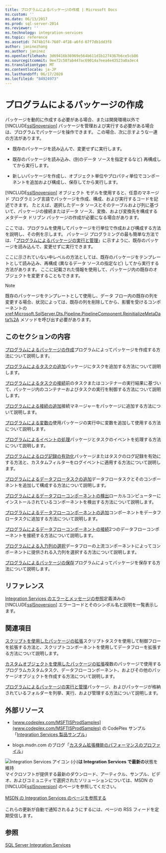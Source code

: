 ```yaml
---
title: プログラムによるパッケージの作成 | Microsoft Docs
ms.custom: ''
ms.date: 06/13/2017
ms.prod: sql-server-2014
ms.reviewer: ''
ms.technology: integration-services
ms.topic: reference
ms.assetid: 7474b1f4-7607-4f28-a6fd-67f7db1dd3f8
author: janinezhang
ms.author: janinez
ms.openlocfilehash: 3d69416b36969e564b611d1b1274367b6ce5cb86
ms.sourcegitcommit: 9ee72c507ab447ac69014a7eea4e43523a0a3ec4
ms.translationtype: MT
ms.contentlocale: ja-JP
ms.lasthandoff: 06/17/2020
ms.locfileid: "84924973"
---
```

# <a name="building-packages-programmatically"></a>プログラムによるパッケージの作成
  パッケージを動的に作成する必要がある場合、または開発環境以外で [!INCLUDE[ssISnoversion](../../includes/ssisnoversion-md.md)] パッケージを管理および実行する必要がある場合は、プログラムでパッケージを操作できます。 この場合、次に示すような一連の方法があります。

-   既存のパッケージを読み込んで、変更せずに実行します。

-   既存のパッケージを読み込み、(別のデータ ソースを指定するなど) 再構成してから実行します。

-   新しいパッケージを作成し、オブジェクト単位やプロパティ単位でコンポーネントを追加および構成し、保存してから実行します。

 [!INCLUDE[ssISnoversion](../../includes/ssisnoversion-md.md)] オブジェクト モデルを使用すると、任意のマネージド プログラミング言語でパッケージを作成、構成、および実行するコードを記述できます。 たとえば、選択したデータ ソースとそのテーブルおよび列に基づいて、パッケージの接続またはデータ ソース、変換、および変換先を構成するメタデータ ドリブン パッケージの作成が必要になる場合があります。

 ここでは、プログラムを使用してパッケージを行単位で作成および構成する方法を説明し、その例を示します。 パッケージ プログラミングの最も簡単な方法では、「[プログラムによるパッケージの実行と管理](../run-manage-packages-programmatically/running-and-managing-packages-programmatically.md)」に示すように、既存のパッケージを読み込んで、変更せずに実行できます。

 ここに示されていない中レベルの方法としては、既存のパッケージをテンプレートとして読み込み、再構成 (異なるデータ ソースの指定など) してから実行する方法があります。 ここに記載された情報を使用して、パッケージ内の既存のオブジェクトを変更することもできます。

> [!NOTE]
>  既存のパッケージをテンプレートとして使用し、データ フロー内の既存の列を変更する場合、状況によっては、既存の列を削除してから、影響を受けるコンポーネントの <xref:Microsoft.SqlServer.Dts.Pipeline.PipelineComponent.ReinitializeMetaData%2A> メソッドを呼び出す必要があります。

## <a name="in-this-section"></a>このセクションの内容
 [プログラムによるパッケージの作成](../building-packages-programmatically/creating-a-package-programmatically.md)プログラムによってパッケージを作成する方法について説明します。

 [プログラムによるタスクの追加](../building-packages-programmatically/adding-tasks-programmatically.md)パッケージにタスクを追加する方法について説明します。

 [プログラムによるタスクの接続](../building-packages-programmatically/connecting-tasks-programmatically.md)前のタスクまたはコンテナーの実行結果に基づいて、パッケージ内のコンテナーおよびタスクの実行を制御する方法について説明します。

 [プログラムによる接続の追加](../building-packages-programmatically/adding-connections-programmatically.md)接続マネージャーをパッケージに追加する方法について説明します。

 [プログラムによる変数の](../building-packages-programmatically/working-with-variables-programmatically.md)使用パッケージの実行中に変数を追加して使用する方法について説明します。

 [プログラムによるイベントの処理](../building-packages-programmatically/handling-events-programmatically.md)パッケージとタスクのイベントを処理する方法について説明します。

 [プログラムによるログ記録の有効化](../building-packages-programmatically/enabling-logging-programmatically.md)パッケージまたはタスクのログ記録を有効にする方法と、カスタムフィルターをログイベントに適用する方法について説明します。

 [プログラムによるデータフロータスクの追加](../building-packages-programmatically/adding-the-data-flow-task-programmatically.md)データフロータスクとそのコンポーネントを追加して構成する方法について説明します。

 [プログラムによるデータフローコンポーネントの検出](../building-packages-programmatically/discovering-data-flow-components-programmatically.md)ローカルコンピューターにインストールされているコンポーネントを検出する方法について説明します。

 [プログラムによるデータフローコンポーネントの追加](../building-packages-programmatically/adding-data-flow-components-programmatically.md)コンポーネントをデータフロータスクに追加する方法について説明します。

 [プログラムによるデータフローコンポーネントの接続](../building-packages-programmatically/connecting-data-flow-components-programmatically.md)2つのデータフローコンポーネントを接続する方法について説明します。

 [プログラムによる入力列の選択](../building-packages-programmatically/selecting-input-columns-programmatically.md)データフローの上流コンポーネントによってコンポーネントに提供される入力列を選択する方法について説明します。

 [プログラムによるパッケージの保存](../building-packages-programmatically/saving-a-package-programmatically.md)プログラムによってパッケージを保存する方法について説明します。

## <a name="reference"></a>リファレンス
 [Integration Services のエラーとメッセージの参照](../integration-services-error-and-message-reference.md)定義済みの [!INCLUDE[ssISnoversion](../../includes/ssisnoversion-md.md)] エラーコードとそのシンボル名と説明を一覧表示します。

## <a name="related-sections"></a>関連項目
 [スクリプトを使用したパッケージの拡張](../extending-packages-scripting/extending-packages-with-scripting.md)スクリプトタスクを使用して制御フローを拡張する方法と、スクリプトコンポーネントを使用してデータフローを拡張する方法について説明します。

 [カスタムオブジェクトを使用したパッケージの拡張](../extending-packages-custom-objects/extending-packages-with-custom-objects.md)複数のパッケージで使用するプログラムカスタムタスク、データフローコンポーネント、およびその他のパッケージオブジェクトを作成する方法について説明します。

 [プログラムによるパッケージの実行と管理](../run-manage-packages-programmatically/running-and-managing-packages-programmatically.md)パッケージ、およびパッケージが格納されているフォルダーを列挙、実行、および管理する方法について説明します。

## <a name="external-resources"></a>外部リソース

-   [www.codeplex.com/MSFTISProdSamples](www.codeplex.com/MSFTISProdSamples) の CodePlex サンプル「[Integration Services 製品サンプル](https://go.microsoft.com/fwlink/?LinkID=131204)」

-   blogs.msdn.com のブログ「[カスタム拡張機能のパフォーマンスのプロファイル](https://go.microsoft.com/fwlink/?LinkId=238831)」

![Integration Services アイコン (小)](../media/dts-16.gif "Integration Services のアイコン (小)")**は Integration Services で最新の**状態を維持  <br /> マイクロソフトが提供する最新のダウンロード、アーティクル、サンプル、ビデオ、およびコミュニティで選択されたソリューションについては、MSDN の [!INCLUDE[ssISnoversion](../../includes/ssisnoversion-md.md)] のページを参照してください。<br /><br /> [MSDN の Integration Services のページを参照する](https://go.microsoft.com/fwlink/?LinkId=136655)<br /><br /> これらの更新が自動で通知されるようにするには、ページの RSS フィードを定期受信します。

## <a name="see-also"></a>参照
 [SQL Server Integration Services](../sql-server-integration-services.md)


